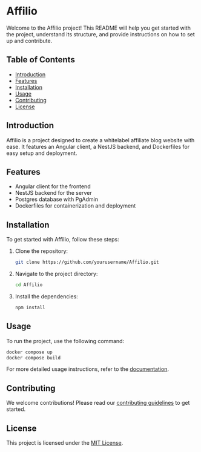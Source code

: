 # Affilio

Welcome to the Affilio project! This README will help you get started with the project, understand its structure, and provide instructions on how to set up and contribute.

## Table of Contents
- [Introduction](#introduction)
- [Features](#features)
- [Installation](#installation)
- [Usage](#usage)
- [Contributing](#contributing)
- [License](#license)

## Introduction
Affilio is a project designed to create a whitelabel affiliate blog website with ease. It features an Angular client, a NestJS backend, and Dockerfiles for easy setup and deployment.

## Features
- Angular client for the frontend
- NestJS backend for the server
- Postgres database with PgAdmin
- Dockerfiles for containerization and deployment

## Installation
To get started with Affilio, follow these steps:

1. Clone the repository:
    ```sh
    git clone https://github.com/yourusername/Affilio.git
    ```
2. Navigate to the project directory:
    ```sh
    cd Affilio
    ```
3. Install the dependencies:
    ```sh
    npm install
    ```

## Usage
To run the project, use the following command:
```sh
docker compose up
docker compose build
```
For more detailed usage instructions, refer to the [documentation](link-to-documentation).

## Contributing
We welcome contributions! Please read our [contributing guidelines](link-to-contributing-guidelines) to get started.

## License
This project is licensed under the [MIT License](link-to-license).
